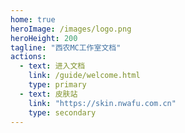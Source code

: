 ```yaml
---
home: true
heroImage: /images/logo.png
heroHeight: 200
tagline: "西农MC工作室文档"
actions:
  - text: 进入文档
    link: /guide/welcome.html
    type: primary
  - text: 皮肤站
    link: "https://skin.nwafu.com.cn"
    type: secondary
---
```

